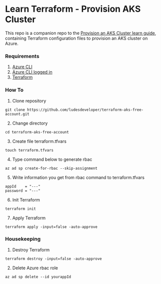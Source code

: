 # Learn Terraform - Provision AKS Cluster

This repo is a companion repo to the [Provision an AKS Cluster learn guide](https://learn.hashicorp.com/terraform/kubernetes/provision-aks-cluster), containing Terraform configuration files to provision an AKS cluster on Azure.
### **Requirements**
1. [Azure CLI](https://docs.microsoft.com/en-us/cli/azure/install-azure-cli)
2. [Azure CLI logged in](https://docs.microsoft.com/en-us/cli/azure/authenticate-azure-cli)
3. [Terraform](https://learn.hashicorp.com/tutorials/terraform/install-cli)
### **How To**
1. Clone repository
```
git clone https://github.com/ludesdeveloper/terraform-aks-free-account.git
```
2. Change directory
```
cd terraform-aks-free-account
```
3. Create file terraform.tfvars
```
touch terraform.tfvars
```
4. Type command below to generate rbac
```
az ad sp create-for-rbac --skip-assignment
```
5. Write information you get from rbac command to terraform.tfvars
```
appId    = "---"
password = "---"
```
6. Init Terraform
```
terraform init
```
7. Apply Terraform
```
terraform apply -input=false -auto-approve
```
### **Housekeeping**
1. Destroy Terraform
```
terraform destroy -input=false -auto-approve
```
2. Delete Azure rbac role
```
az ad sp delete --id yourappId
```
